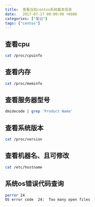 ```yaml
---
title:  查看当前centos系统基本信息
date:   2017-07-17 00:00:00 +0800
categories: ["笔记"]
tags: ["centos"]
---
```




查看cpu
---
```bash
cat /proc/cpuinfo
```

查看内存
---
```bash
cat /proc/meminfo
```

查看服务器型号
---
```bash
dmidecode | grep 'Product Name'    
```

查看系统版本
---
```bash
cat /proc/version
```

查看机器名、且可修改
---
```bash
cat /etc/hostname
```

系统os错误代码查询
---
```bash
perror 24
OS error code  24:  Too many open files
```

